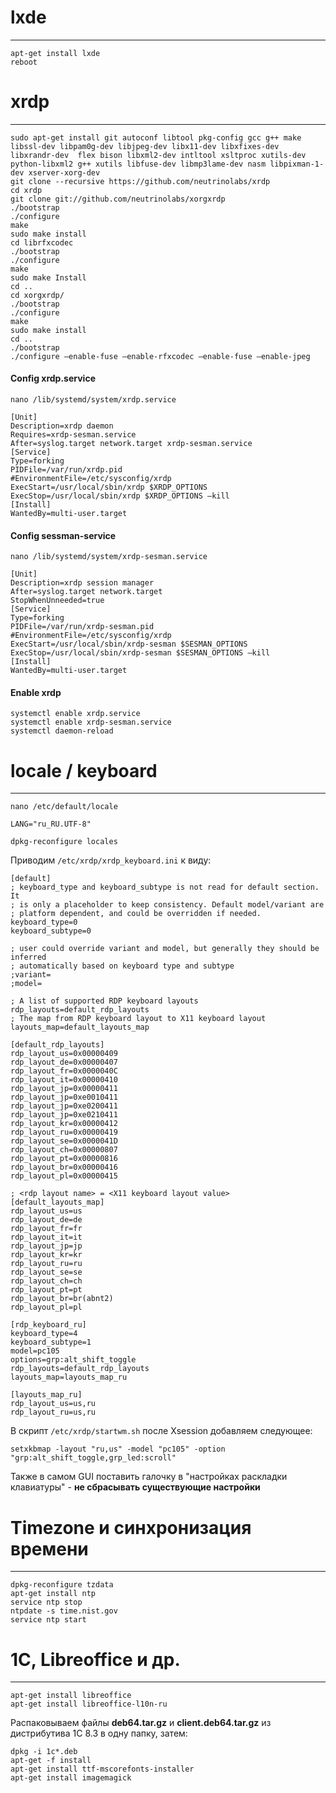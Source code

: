 # lxde

---

```
apt-get install lxde
reboot
```


# xrdp

---

```
sudo apt-get install git autoconf libtool pkg-config gcc g++ make  libssl-dev libpam0g-dev libjpeg-dev libx11-dev libxfixes-dev libxrandr-dev  flex bison libxml2-dev intltool xsltproc xutils-dev python-libxml2 g++ xutils libfuse-dev libmp3lame-dev nasm libpixman-1-dev xserver-xorg-dev
git clone --recursive https://github.com/neutrinolabs/xrdp
cd xrdp
git clone git://github.com/neutrinolabs/xorgxrdp
./bootstrap
./configure
make
sudo make install
cd librfxcodec
./bootstrap
./configure
make
sudo make Install
cd ..
cd xorgxrdp/
./bootstrap
./configure
make
sudo make install
cd ..
./bootstrap
./configure –enable-fuse –enable-rfxcodec –enable-fuse –enable-jpeg
```

#### Config xrdp.service
```
nano /lib/systemd/system/xrdp.service
```
```
[Unit]
Description=xrdp daemon
Requires=xrdp-sesman.service
After=syslog.target network.target xrdp-sesman.service
[Service]
Type=forking
PIDFile=/var/run/xrdp.pid
#EnvironmentFile=/etc/sysconfig/xrdp
ExecStart=/usr/local/sbin/xrdp $XRDP_OPTIONS
ExecStop=/usr/local/sbin/xrdp $XRDP_OPTIONS –kill
[Install]
WantedBy=multi-user.target
```

#### Config sessman-service
```
nano /lib/systemd/system/xrdp-sesman.service
```
```
[Unit]
Description=xrdp session manager
After=syslog.target network.target
StopWhenUnneeded=true
[Service]
Type=forking
PIDFile=/var/run/xrdp-sesman.pid
#EnvironmentFile=/etc/sysconfig/xrdp
ExecStart=/usr/local/sbin/xrdp-sesman $SESMAN_OPTIONS
ExecStop=/usr/local/sbin/xrdp-sesman $SESMAN_OPTIONS –kill
[Install]
WantedBy=multi-user.target
```

#### Enable xrdp
```
systemctl enable xrdp.service
systemctl enable xrdp-sesman.service
systemctl daemon-reload
```

# locale / keyboard

---

```
nano /etc/default/locale
```
```
LANG="ru_RU.UTF-8"
```
```
dpkg-reconfigure locales
```

Приводим ```/etc/xrdp/xrdp_keyboard.ini``` к виду:
```
[default]
; keyboard_type and keyboard_subtype is not read for default section. It
; is only a placeholder to keep consistency. Default model/variant are
; platform dependent, and could be overridden if needed.
keyboard_type=0
keyboard_subtype=0

; user could override variant and model, but generally they should be inferred
; automatically based on keyboard type and subtype
;variant=
;model=

; A list of supported RDP keyboard layouts
rdp_layouts=default_rdp_layouts
; The map from RDP keyboard layout to X11 keyboard layout
layouts_map=default_layouts_map

[default_rdp_layouts]
rdp_layout_us=0x00000409
rdp_layout_de=0x00000407
rdp_layout_fr=0x0000040C
rdp_layout_it=0x00000410
rdp_layout_jp=0x00000411
rdp_layout_jp=0xe0010411
rdp_layout_jp=0xe0200411
rdp_layout_jp=0xe0210411
rdp_layout_kr=0x00000412
rdp_layout_ru=0x00000419
rdp_layout_se=0x0000041D
rdp_layout_ch=0x00000807
rdp_layout_pt=0x00000816
rdp_layout_br=0x00000416
rdp_layout_pl=0x00000415

; <rdp layout name> = <X11 keyboard layout value>
[default_layouts_map]
rdp_layout_us=us
rdp_layout_de=de
rdp_layout_fr=fr
rdp_layout_it=it
rdp_layout_jp=jp
rdp_layout_kr=kr
rdp_layout_ru=ru
rdp_layout_se=se
rdp_layout_ch=ch
rdp_layout_pt=pt
rdp_layout_br=br(abnt2)
rdp_layout_pl=pl

[rdp_keyboard_ru]
keyboard_type=4
keyboard_subtype=1
model=pc105
options=grp:alt_shift_toggle
rdp_layouts=default_rdp_layouts
layouts_map=layouts_map_ru

[layouts_map_ru]
rdp_layout_us=us,ru
rdp_layout_ru=us,ru
```
В скрипт ```/etc/xrdp/startwm.sh``` после Xsession добавляем следующее:
```
setxkbmap -layout "ru,us" -model "pc105" -option "grp:alt_shift_toggle,grp_led:scroll"
```
Также в самом GUI поставить галочку в "настройках раскладки клавиатуры" - **не сбрасывать существующие настройки**

# Timezone и синхронизация времени

---
```
dpkg-reconfigure tzdata
apt-get install ntp
service ntp stop
ntpdate -s time.nist.gov
service ntp start
```

# 1C, Libreoffice и др.

---
```
apt-get install libreoffice
apt-get install libreoffice-l10n-ru
```
Распаковываем файлы **deb64.tar.gz** и **client.deb64.tar.gz** из дистрибутива 1С 8.3 в одну папку, затем:
```
dpkg -i 1c*.deb
apt-get -f install
apt-get install ttf-mscorefonts-installer
apt-get install imagemagick
```
